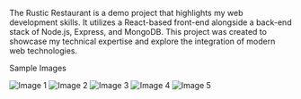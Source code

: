 The Rustic Restaurant is a demo project that highlights my web development skills. It utilizes a React-based front-end alongside a back-end stack of Node.js, Express, and MongoDB. This project was created to showcase my technical expertise and explore the integration of modern web technologies.


Sample Images

![Image 1](https://drive.google.com/uc?export=view&id=1tmFJOxcLUA5MxFCmDSioRshAVBUQaBKh)
![Image 2](https://drive.google.com/uc?export=view&id=1ZG9KnHSSIoeqwNvf9vM4Lqb3gYXoNwgJ)
![Image 3](https://drive.google.com/uc?export=view&id=1ka3RIgnbFzM4HFTxRTXUQlXkOn70NADN)
![Image 4](https://drive.google.com/uc?export=view&id=18p1NWAPUSji_d-66_so7P08-W41nwTrB)
![Image 5](https://drive.google.com/uc?export=view&id=14wxgViWCJ0cDKpWeJzp8OsmFIUIrPxac)



